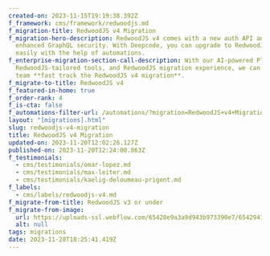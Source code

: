 ```yaml
---
created-on: 2023-11-15T19:19:38.392Z
f_framework: cms/framework/redwoodjs.md
f_migration-title: RedwoodJS v4 Migration
f_migration-hero-description: RedwoodJS v4 comes with a new auth API and
  enhanced GraphQL security. With Deepcode, you can upgrade to RedwoodJS v4
  easily with the help of automations.
f_enterprise-migration-section-call-description: With our AI-powered Platform,
  RedwoodJS-tailored tools, and RedwoodJS migration experience, we can help your
  team **fast track the RedwoodJS v4 migration**.
f_migrate-to-title: RedwoodJS v4
f_featured-in-home: true
f_order-rank: 4
f_is-cta: false
f_automations-filter-url: /automations/?migration=RedwoodJS+v4+Migration
layout: "[migrations].html"
slug: redwoodjs-v4-migration
title: RedwoodJS v4 Migration
updated-on: 2023-11-20T12:02:26.127Z
published-on: 2023-11-20T12:24:00.863Z
f_testimonials:
  - cms/testimonials/omar-lopez.md
  - cms/testimonials/max-leiter.md
  - cms/testimonials/kaelig-deloumeau-prigent.md
f_labels:
  - cms/labels/redwoodjs-v4.md
f_migrate-from-title: RedwoodJS v3 or under
f_migrate-from-image:
  url: https://uploads-ssl.webflow.com/65428e9a3a9d943b973390e7/65429419912c2549b54c1fcb_ember-js-logo.svg
  alt: null
tags: migrations
date: 2023-11-28T18:25:41.419Z
---
```

